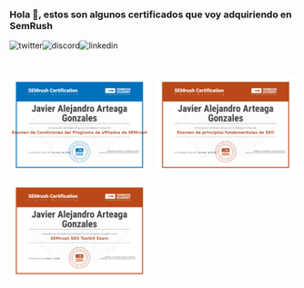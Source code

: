 ### Hola 👋, estos son algunos certificados que voy adquiriendo en SemRush
<p>
<a href="https://twitter.com/Javier_Argo" target="_blank">
   <img align="left" alt="twitter" src="https://img.shields.io/badge/Twitter-1DA1F2?style=for-the-badge&logo=twitter&logoColor=white" />
</a>&nbsp;&nbsp;

<a href="https://discordapp.com/users/JavierArgo#5553" target="_blank">
   <img align="left" alt="discord" src="https://img.shields.io/badge/Discord-7289DA?style=for-the-badge&logo=discord&logoColor=white" />
</a>&nbsp;&nbsp;

<a href="https://www.linkedin.com/in/javierargo/" target="_blank">
   <img align="left" alt="linkedin" src="https://img.shields.io/badge/LinkedIn-0077B5?style=for-the-badge&logo=linkedin&logoColor=white" />
</a>
<p/>

<br/>

<div class="gallery-certificados-javier-arteaga" style="display: grid;
    grid-template-columns: repeat(auto-fit, minmax(200px, 1fr));
    grid-gap: 10px;">
   
  <a href="https://github.com/javierstamina/SEMRush/blob/master/Certificate-examen-de-condiciones-del-programa-de-afiliados.png" target="_blank">
    <img src="https://github.com/javierstamina/SEMRush/blob/master/Certificate-examen-de-condiciones-del-programa-de-afiliados.png" alt="Descripción de la imagen 1" style="width: 250px;
    height: auto;">
  </a>
   
  <a href="https://github.com/javierstamina/SEMRush/blob/master/Certificate-examen-de-principios-fundamentales-de-seo.png" target="_blank">
    <img src="https://github.com/javierstamina/SEMRush/blob/master/Certificate-examen-de-principios-fundamentales-de-seo.png" alt="Descripción de la imagen 2" style="width: 250px;
    height: auto;">
  </a>
    <a href="https://github.com/javierstamina/SEMRush/blob/master/Certificate-seo-toolkit-exam.png" target="_blank">
    <img src="https://github.com/javierstamina/SEMRush/blob/master/Certificate-seo-toolkit-exam.png" alt="Descripción de la imagen 2" style="width: 250px;
    height: auto;">
  </a>
   
   
  <!-- Agrega más imágenes aquí -->
</div>
